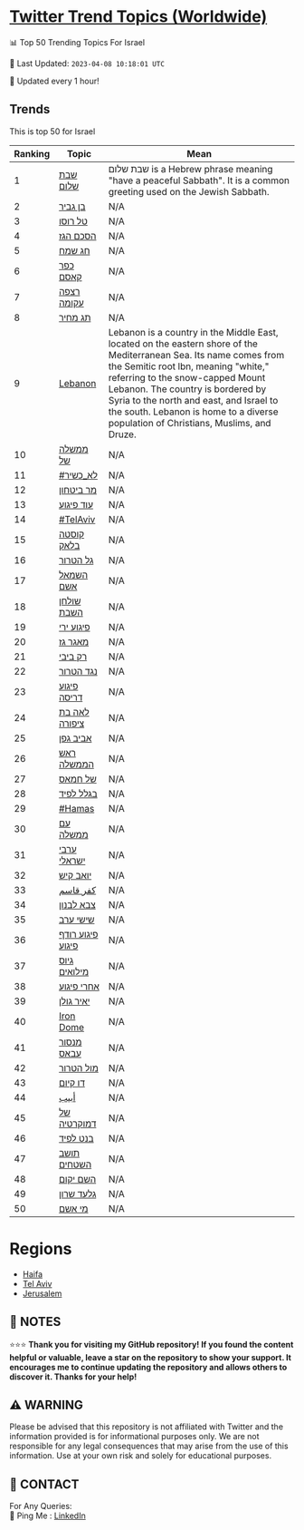 [Twitter Trend Topics (Worldwide)](https://github.com/ErcinDedeoglu/Twitter-Trend-Topics)
==========


📊 Top 50 Trending Topics For Israel

📆 Last Updated: `2023-04-08 10:18:01 UTC`

🔧 Updated every 1 hour!


## Trends

This is top 50 for Israel

| Ranking | Topic | Mean |
| ------- | ------------ | ------------ |
| 1 | [שבת שלום](http://twitter.com/search?q=%d7%a9%d7%91%d7%aa+%d7%a9%d7%9c%d7%95%d7%9d) | שבת שלום is a Hebrew phrase meaning "have a peaceful Sabbath". It is a common greeting used on the Jewish Sabbath. |
| 2 | [בן גביר](http://twitter.com/search?q=%d7%91%d7%9f+%d7%92%d7%91%d7%99%d7%a8) | N/A |
| 3 | [טל רוסו](http://twitter.com/search?q=%d7%98%d7%9c+%d7%a8%d7%95%d7%a1%d7%95) | N/A |
| 4 | [הסכם הגז](http://twitter.com/search?q=%d7%94%d7%a1%d7%9b%d7%9d+%d7%94%d7%92%d7%96) | N/A |
| 5 | [חג שמח](http://twitter.com/search?q=%d7%97%d7%92+%d7%a9%d7%9e%d7%97) | N/A |
| 6 | [כפר קאסם](http://twitter.com/search?q=%d7%9b%d7%a4%d7%a8+%d7%a7%d7%90%d7%a1%d7%9d) | N/A |
| 7 | [רצפה עקומה](http://twitter.com/search?q=%d7%a8%d7%a6%d7%a4%d7%94+%d7%a2%d7%a7%d7%95%d7%9e%d7%94) | N/A |
| 8 | [תג מחיר](http://twitter.com/search?q=%d7%aa%d7%92+%d7%9e%d7%97%d7%99%d7%a8) | N/A |
| 9 | [Lebanon](http://twitter.com/search?q=Lebanon) | Lebanon is a country in the Middle East, located on the eastern shore of the Mediterranean Sea. Its name comes from the Semitic root lbn, meaning "white," referring to the snow-capped Mount Lebanon. The country is bordered by Syria to the north and east, and Israel to the south. Lebanon is home to a diverse population of Christians, Muslims, and Druze. |
| 10 | [ממשלה של](http://twitter.com/search?q=%d7%9e%d7%9e%d7%a9%d7%9c%d7%94+%d7%a9%d7%9c) | N/A |
| 11 | [#לא_כשיר](http://twitter.com/search?q=%23%d7%9c%d7%90_%d7%9b%d7%a9%d7%99%d7%a8) | N/A |
| 12 | [מר ביטחון](http://twitter.com/search?q=%d7%9e%d7%a8+%d7%91%d7%99%d7%98%d7%97%d7%95%d7%9f) | N/A |
| 13 | [עוד פיגוע](http://twitter.com/search?q=%d7%a2%d7%95%d7%93+%d7%a4%d7%99%d7%92%d7%95%d7%a2) | N/A |
| 14 | [#TelAviv](http://twitter.com/search?q=%23TelAviv) | N/A |
| 15 | [קוסטה בלאק](http://twitter.com/search?q=%d7%a7%d7%95%d7%a1%d7%98%d7%94+%d7%91%d7%9c%d7%90%d7%a7) | N/A |
| 16 | [גל הטרור](http://twitter.com/search?q=%d7%92%d7%9c+%d7%94%d7%98%d7%a8%d7%95%d7%a8) | N/A |
| 17 | [השמאל אשם](http://twitter.com/search?q=%d7%94%d7%a9%d7%9e%d7%90%d7%9c+%d7%90%d7%a9%d7%9d) | N/A |
| 18 | [שולחן השבת](http://twitter.com/search?q=%d7%a9%d7%95%d7%9c%d7%97%d7%9f+%d7%94%d7%a9%d7%91%d7%aa) | N/A |
| 19 | [פיגוע ירי](http://twitter.com/search?q=%d7%a4%d7%99%d7%92%d7%95%d7%a2+%d7%99%d7%a8%d7%99) | N/A |
| 20 | [מאגר גז](http://twitter.com/search?q=%d7%9e%d7%90%d7%92%d7%a8+%d7%92%d7%96) | N/A |
| 21 | [רק ביבי](http://twitter.com/search?q=%d7%a8%d7%a7+%d7%91%d7%99%d7%91%d7%99) | N/A |
| 22 | [נגד הטרור](http://twitter.com/search?q=%d7%a0%d7%92%d7%93+%d7%94%d7%98%d7%a8%d7%95%d7%a8) | N/A |
| 23 | [פיגוע דריסה](http://twitter.com/search?q=%d7%a4%d7%99%d7%92%d7%95%d7%a2+%d7%93%d7%a8%d7%99%d7%a1%d7%94) | N/A |
| 24 | [לאה בת ציפורה](http://twitter.com/search?q=%d7%9c%d7%90%d7%94+%d7%91%d7%aa+%d7%a6%d7%99%d7%a4%d7%95%d7%a8%d7%94) | N/A |
| 25 | [אביב גפן](http://twitter.com/search?q=%d7%90%d7%91%d7%99%d7%91+%d7%92%d7%a4%d7%9f) | N/A |
| 26 | [ראש הממשלה](http://twitter.com/search?q=%d7%a8%d7%90%d7%a9+%d7%94%d7%9e%d7%9e%d7%a9%d7%9c%d7%94) | N/A |
| 27 | [של חמאס](http://twitter.com/search?q=%d7%a9%d7%9c+%d7%97%d7%9e%d7%90%d7%a1) | N/A |
| 28 | [בגלל לפיד](http://twitter.com/search?q=%d7%91%d7%92%d7%9c%d7%9c+%d7%9c%d7%a4%d7%99%d7%93) | N/A |
| 29 | [#Hamas](http://twitter.com/search?q=%23Hamas) | N/A |
| 30 | [עם ממשלה](http://twitter.com/search?q=%d7%a2%d7%9d+%d7%9e%d7%9e%d7%a9%d7%9c%d7%94) | N/A |
| 31 | [ערבי ישראלי](http://twitter.com/search?q=%d7%a2%d7%a8%d7%91%d7%99+%d7%99%d7%a9%d7%a8%d7%90%d7%9c%d7%99) | N/A |
| 32 | [יואב קיש](http://twitter.com/search?q=%d7%99%d7%95%d7%90%d7%91+%d7%a7%d7%99%d7%a9) | N/A |
| 33 | [كفر قاسم](http://twitter.com/search?q=%d9%83%d9%81%d8%b1+%d9%82%d8%a7%d8%b3%d9%85) | N/A |
| 34 | [צבא לבנון](http://twitter.com/search?q=%d7%a6%d7%91%d7%90+%d7%9c%d7%91%d7%a0%d7%95%d7%9f) | N/A |
| 35 | [שישי ערב](http://twitter.com/search?q=%d7%a9%d7%99%d7%a9%d7%99+%d7%a2%d7%a8%d7%91) | N/A |
| 36 | [פיגוע רודף פיגוע](http://twitter.com/search?q=%d7%a4%d7%99%d7%92%d7%95%d7%a2+%d7%a8%d7%95%d7%93%d7%a3+%d7%a4%d7%99%d7%92%d7%95%d7%a2) | N/A |
| 37 | [גיוס מילואים](http://twitter.com/search?q=%d7%92%d7%99%d7%95%d7%a1+%d7%9e%d7%99%d7%9c%d7%95%d7%90%d7%99%d7%9d) | N/A |
| 38 | [אחרי פיגוע](http://twitter.com/search?q=%d7%90%d7%97%d7%a8%d7%99+%d7%a4%d7%99%d7%92%d7%95%d7%a2) | N/A |
| 39 | [יאיר גולן](http://twitter.com/search?q=%d7%99%d7%90%d7%99%d7%a8+%d7%92%d7%95%d7%9c%d7%9f) | N/A |
| 40 | [Iron Dome](http://twitter.com/search?q=Iron+Dome) | N/A |
| 41 | [מנסור עבאס](http://twitter.com/search?q=%d7%9e%d7%a0%d7%a1%d7%95%d7%a8+%d7%a2%d7%91%d7%90%d7%a1) | N/A |
| 42 | [מול הטרור](http://twitter.com/search?q=%d7%9e%d7%95%d7%9c+%d7%94%d7%98%d7%a8%d7%95%d7%a8) | N/A |
| 43 | [דו קיום](http://twitter.com/search?q=%d7%93%d7%95+%d7%a7%d7%99%d7%95%d7%9d) | N/A |
| 44 | [أبيب](http://twitter.com/search?q=%d8%a3%d8%a8%d9%8a%d8%a8) | N/A |
| 45 | [של דמוקרטיה](http://twitter.com/search?q=%d7%a9%d7%9c+%d7%93%d7%9e%d7%95%d7%a7%d7%a8%d7%98%d7%99%d7%94) | N/A |
| 46 | [בנט לפיד](http://twitter.com/search?q=%d7%91%d7%a0%d7%98+%d7%9c%d7%a4%d7%99%d7%93) | N/A |
| 47 | [תושב השטחים](http://twitter.com/search?q=%d7%aa%d7%95%d7%a9%d7%91+%d7%94%d7%a9%d7%98%d7%97%d7%99%d7%9d) | N/A |
| 48 | [השם יקום](http://twitter.com/search?q=%d7%94%d7%a9%d7%9d+%d7%99%d7%a7%d7%95%d7%9d) | N/A |
| 49 | [גלעד שרון](http://twitter.com/search?q=%d7%92%d7%9c%d7%a2%d7%93+%d7%a9%d7%a8%d7%95%d7%9f) | N/A |
| 50 | [מי אשם](http://twitter.com/search?q=%d7%9e%d7%99+%d7%90%d7%a9%d7%9d) | N/A |



# Regions

* [Haifa](</Israel/Haifa.md>)
* [Tel Aviv](</Israel/Tel Aviv.md>)
* [Jerusalem](</Israel/Jerusalem.md>)



## 📝 NOTES

⭐⭐⭐ **Thank you for visiting my GitHub repository! If you found the content helpful or valuable, leave a star on the repository to show your support. It encourages me to continue updating the repository and allows others to discover it. Thanks for your help!**


## ⚠️ WARNING

Please be advised that this repository is not affiliated with Twitter and the information provided is for informational purposes only. We are not responsible for any legal consequences that may arise from the use of this information. Use at your own risk and solely for educational purposes.


## 📨 CONTACT

 For Any Queries:  
            🏓 Ping Me : [LinkedIn](https://www.linkedin.com/in/ercindedeoglu/)
